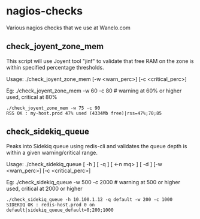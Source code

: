 nagios-checks
=============

Various nagios checks that we use at Wanelo.com

check_joyent_zone_mem 
---------------------
This script will use Joyent tool "jinf" to validate that free RAM on the zone is within specified percentage thresholds.

Usage: ./check_joyent_zone_mem  [-w <warn_perc>] [-c <critical_perc>]

Eg: ./check_joyent_zone_mem  -w 60 -c 80   # warning at 60% or higher used, critical at 80%

```
./check_joyent_zone_mem -w 75 -c 90 
RSS OK : my-host.prod 47% used (4334Mb free)|rss=47%;70;85
```

check_sidekiq_queue
-------------------
Peaks into Sidekiq queue using redis-cli and validates the queue depth is within a given warning/critical range.

Usage: ./check_sidekiq_queue [ -h <host> ] [ -q <default> ] [ <-n mq> ] [ -d <redis-db> ] [-w <warn_perc>] [-c <critical_perc>]

Eg: ./check_sidekiq_queue -w 500 -c 2000   # warning at 500 or higher used, critical at 2000 or higher

```
./check_sidekiq_queue -h 10.100.1.12 -q default -w 200 -c 1000
SIDEKIQ OK : redis-host.prod 0 on default|sidekiq_queue_default=0;200;1000
```
